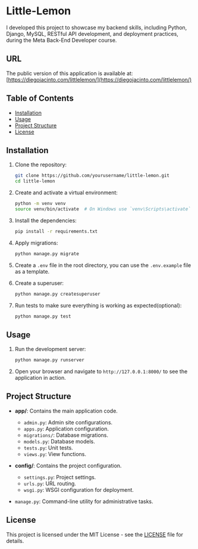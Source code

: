 # Little-Lemon

I developed this project to showcase my backend skills, including Python, Django, MySQL, RESTful API development, and deployment practices, during the Meta Back-End Developer course.

## URL

The public version of this application is available at: [https://diegojacinto.com/littlelemon/](https://diegojacinto.com/littlelemon/)

## Table of Contents

-   [Installation](#installation)
-   [Usage](#usage)
-   [Project Structure](#project-structure)
-   [License](#license)

## Installation

1. Clone the repository:

    ```sh
    git clone https://github.com/yourusername/little-lemon.git
    cd little-lemon
    ```

2. Create and activate a virtual environment:

    ```sh
    python -m venv venv
    source venv/bin/activate  # On Windows use `venv\Scripts\activate`
    ```

3. Install the dependencies:

    ```sh
    pip install -r requirements.txt
    ```

4. Apply migrations:

    ```sh
    python manage.py migrate
    ```

5. Create a `.env` file in the root directory, you can use the `.env.example` file as a template.

6. Create a superuser:

    ```sh
    python manage.py createsuperuser
    ```

7. Run tests to make sure everything is working as expected(optional):
    ```sh
    python manage.py test
    ```

## Usage

1. Run the development server:

    ```sh
    python manage.py runserver
    ```

2. Open your browser and navigate to `http://127.0.0.1:8000/` to see the application in action.

## Project Structure

-   **app/**: Contains the main application code.

    -   `admin.py`: Admin site configurations.
    -   `apps.py`: Application configuration.
    -   `migrations/`: Database migrations.
    -   `models.py`: Database models.
    -   `tests.py`: Unit tests.
    -   `views.py`: View functions.

-   **config/**: Contains the project configuration.

    -   `settings.py`: Project settings.
    -   `urls.py`: URL routing.
    -   `wsgi.py`: WSGI configuration for deployment.

-   `manage.py`: Command-line utility for administrative tasks.

## License

This project is licensed under the MIT License - see the [LICENSE](LICENSE) file for details.
